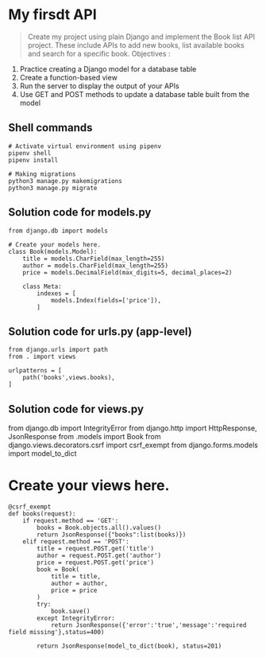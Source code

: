 # My firsdt API

>  Create my project using plain Django and implement the Book list API project. These include APIs to add new books, list available books and search for a specific book.
Objectives :
1. Practice creating a Django model for a database table
2. Create a function-based view
3. Run the server to display the output of your APIs
4. Use GET and POST methods to update a database table built from the model

## Shell commands 
```
# Activate virtual environment using pipenv 
pipenv shell
pipenv install

# Making migrations
python3 manage.py makemigrations
python3 manage.py migrate
```

## Solution code for models.py
```
from django.db import models

# Create your models here.
class Book(models.Model):
    title = models.CharField(max_length=255)
    author = models.CharField(max_length=255)
    price = models.DecimalField(max_digits=5, decimal_places=2)

    class Meta:
        indexes = [
            models.Index(fields=['price']),
        ]
```

## Solution code for urls.py (app-level)
```
from django.urls import path
from . import views

urlpatterns = [
    path('books',views.books),
]
```

## Solution code for views.py

from django.db import IntegrityError
from django.http import HttpResponse, JsonResponse
from .models import Book
from django.views.decorators.csrf import csrf_exempt
from django.forms.models import model_to_dict


# Create your views here.
```
@csrf_exempt
def books(request):
    if request.method == 'GET':
        books = Book.objects.all().values()
        return JsonResponse({"books":list(books)})
    elif request.method == 'POST':
        title = request.POST.get('title')
        author = request.POST.get('author')
        price = request.POST.get('price')
        book = Book(
            title = title,
            author = author,
            price = price
        )
        try:
            book.save()
        except IntegrityError:
            return JsonResponse({'error':'true','message':'required field missing'},status=400)

        return JsonResponse(model_to_dict(book), status=201)
```  

